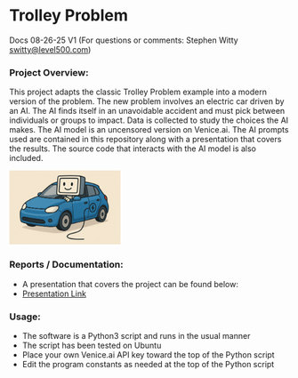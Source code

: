 # Trolley Problem
Docs 08-26-25 V1 (For questions or comments:  Stephen Witty switty@level500.com)  

### Project Overview:
This project adapts the classic Trolley Problem example into a modern version of the problem. The new problem involves an electric car driven by an AI. The AI finds itself in an unavoidable accident and must pick between individuals or groups to impact.  Data is collected to study the choices the AI makes. The AI model is an uncensored version on Venice.ai. The AI prompts used are contained in this repository along with a presentation that covers the results.  The source code that interacts with the AI model is also included.

<img src="Pics/car.png" width="200">

### Reports / Documentation:
- A presentation that covers the project can be found below:
- [Presentation Link](https://github.com/switty42/Trolley_Problem/blob/main/Presentations/Trolley_Problem_082525.pdf)

### Usage:

- The software is a Python3 script and runs in the usual manner
- The script has been tested on Ubuntu
- Place your own Venice.ai API key toward the top of the Python script
- Edit the program constants as needed at the top of the Python script
